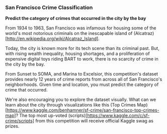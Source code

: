 ### San Francisco Crime Classification

__Predict the category of crimes that occurred in the city by the bay__

From 1934 to 1963, San Francisco was infamous for housing some of the world's
most notorious criminals on the inescapable island of
(Alcatraz)[http://en.wikipedia.org/wiki/Alcatraz_Island].

Today, the city is known more for its tech scene than its criminal past. But,
with rising wealth inequality, housing shortages, and a proliferation of
expensive digital toys riding BART to work, there is no scarcity of crime in
the city by the bay.

From Sunset to SOMA, and Marina to Excelsior, this competition's dataset
provides nearly 12 years of crime reports from across all of San Francisco's
neighborhoods. Given time and location, you must predict the category of crime
that occurred.

We're also encouraging you to explore the dataset visually. What can we learn
about the city through visualizations like this
(Top Crimes Map)[https://www.kaggle.com/benhamner/sf-crime/san-francisco-top-crimes-map]?
The top most up-voted (scripts)[https://www.kaggle.com/c/sf-crime/scripts] from
this competition will receive official Kaggle swag as prizes.